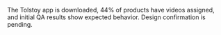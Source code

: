The Tolstoy app is downloaded, 44% of products have videos assigned, and initial QA results show expected behavior. Design confirmation is pending.